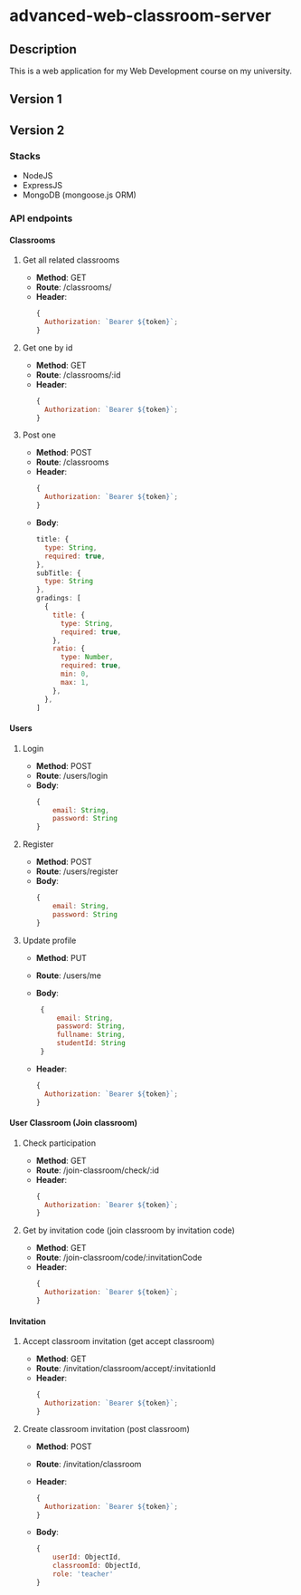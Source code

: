 # advanced-web-classroom-server

## Description

This is a web application for my Web Development course on my university.

## Version 1

## Version 2

### Stacks

- NodeJS
- ExpressJS
- MongoDB (mongoose.js ORM)

### API endpoints

#### Classrooms

1.  Get all related classrooms
    - **Method**: GET
    - **Route**: /classrooms/
    - **Header**:
      ```javascript
      {
        Authorization: `Bearer ${token}`;
      }
      ```
2.  Get one by id
    - **Method**: GET
    - **Route**: /classrooms/:id
    - **Header**:
      ```javascript
      {
        Authorization: `Bearer ${token}`;
      }
      ```
3.  Post one

    - **Method**: POST
    - **Route**: /classrooms
    - **Header**:
      ```javascript
      {
        Authorization: `Bearer ${token}`;
      }
      ```
    - **Body**:
      ```javascript
      title: {
        type: String,
        required: true,
      },
      subTitle: {
        type: String
      },
      gradings: [
        {
          title: {
            type: String,
            required: true,
          },
          ratio: {
            type: Number,
            required: true,
            min: 0,
            max: 1,
          },
        },
      ]
      ```

#### Users

1. Login

   - **Method**: POST
   - **Route**: /users/login
   - **Body**:
     ```javascript
     {
         email: String,
         password: String
     }
     ```

2. Register

   - **Method**: POST
   - **Route**: /users/register
   - **Body**:
     ```javascript
     {
         email: String,
         password: String
     }
     ```

3. Update profile

   - **Method**: PUT
   - **Route**: /users/me
   - **Body**:

     ```javascript
      {
          email: String,
          password: String,
          fullname: String,
          studentId: String
      }
     ```

   - **Header**:
     ```javascript
     {
       Authorization: `Bearer ${token}`;
     }
     ```

#### User Classroom (Join classroom)

1. Check participation

   - **Method**: GET
   - **Route**: /join-classroom/check/:id
   - **Header**:
     ```javascript
     {
       Authorization: `Bearer ${token}`;
     }
     ```

2. Get by invitation code (join classroom by invitation code)
   - **Method**: GET
   - **Route**: /join-classroom/code/:invitationCode
   - **Header**:
     ```javascript
     {
       Authorization: `Bearer ${token}`;
     }
     ```

#### Invitation

1. Accept classroom invitation (get accept classroom)
   - **Method**: GET
   - **Route**: /invitation/classroom/accept/:invitationId
   - **Header**:
     ```javascript
     {
       Authorization: `Bearer ${token}`;
     }
     ```
2. Create classroom invitation (post classroom)

   - **Method**: POST
   - **Route**: /invitation/classroom
   - **Header**:

     ```javascript
     {
       Authorization: `Bearer ${token}`;
     }
     ```

   - **Body**:
     ```javascript
     {
         userId: ObjectId,
         classroomId: ObjectId,
         role: 'teacher'
     }
     ```
